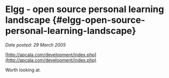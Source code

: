 # Elgg - open source personal learning landscape {#elgg-open-source-personal-learning-landscape}

_Date posted: 29 March 2005_

[http://apcala.com/development/index.php](http://apcala.com/development/index.php)

Worth looking at.